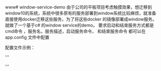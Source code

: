 www# window-service-demo
由于公司的平板项目考虑触摸效果，想迁移到window10的系统，系统中很多原有的服务部署到window系统比较麻烦，就准备直接使用docker迁移这些服务，为了将这些docker 的镜像部署成window服务。就做了一个基于c# 的window service的demo。
要求启动和结束服务方式都是cmd命令 ，服务名，服务描述，启动服务命令， 和结束服务命令 都可以在 app.config 文件中配置

配置文件示例：

'''
<?xml version="1.0" encoding="utf-8"?>
<configuration>
  <startup>
    <supportedRuntime version="v4.0" sku=".NETFramework,Version=v4.0"/>
  </startup>
  <appSettings>
    <add key="ServiceName" value="avl-rabbitmq"/>
    <add key="ServiceDescription" value="ccs 系统的后台 rabbitmq 服务，基于docker镜像建立的"/>
    <add key="StartCmd" value="docker run -d --name avl-rabbitmq -it --net host -v /e/postgres/data:/var/postgresql/data docker-registry.innovation.os/base/postgres:latest"/>
    <add key="StopCmd" value="docker stop -t 3 avl-rabbitmq &amp;&amp; docker rm avl-rabbitmq -f"/>
  </appSettings>
</configuration>
'''
